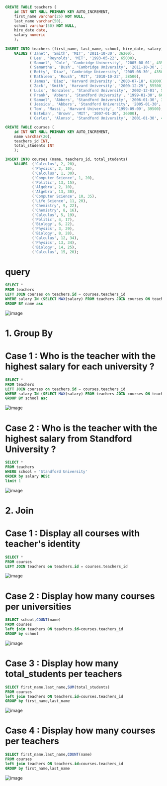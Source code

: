 ```sql
CREATE TABLE teachers (
    id INT NOT NULL PRIMARY KEY AUTO_INCREMENT,
    first_name varchar(25) NOT NULL,
    last_name varchar(50),
    school varchar(50) NOT NULL,
    hire_date date,
    salary numeric
    );
    
INSERT INTO teachers (first_name, last_name, school, hire_date, salary)
    VALUES ('Janet', 'Smith', 'MIT', '2011-10-30', 36200),
           ('Lee', 'Reynolds', 'MIT', '1993-05-22', 65000),
           ('Samuel', 'Cole', 'Cambridge University', '2005-08-01', 43500),
           ('Samantha', 'Bush', 'Cambridge University', '2011-10-30', 36200),
           ('Betty', 'Diaz', 'Cambridge University', '2005-08-30', 43500),
           ('Kathleen', 'Roush', 'MIT', '2010-10-22', 38500),
           ('James', 'Diaz', 'Harvard University', '2003-07-18', 61000),
           ('Zack', 'Smith', 'Harvard University', '2000-12-29', 55500),
           ('Luis', 'Gonzales', 'Standford University', '2002-12-01', 50000),
           ('Frank', 'Abbers', 'Standford University', '1999-01-30', 66000),
           ('Samuel', 'Abbers', 'Standford University', '2006-01-30', 32000),
           ('Jessica', 'Abbers', 'Standford University', '2005-01-30', 33000),
           ('Tom', 'Massi', 'Harvard University', '1999-09-09', 39500),
           ('Esteban', 'Brown', 'MIT', '2007-01-30', 36000),
           ('Carlos', 'Alonso', 'Standford University', '2001-01-30', 44000);
```
           
```sql
CREATE TABLE courses (
    id INT NOT NULL PRIMARY KEY AUTO_INCREMENT,
    name varchar(20),
    teachers_id INT,
    total_students INT
    );
```
    
```sql
INSERT INTO courses (name, teachers_id, total_students)
    VALUES  ('Calculus', 2, 20),
            ('Physics', 2, 10),
            ('Calculus', 1, 30),
            ('Computer Science', 1, 20),
            ('Politic', 13, 15),
            ('Algebra', 2, 10),
            ('Algebra', 13, 30),
            ('Computer Science', 10, 35),
            ('Life Science', 11, 20),
            ('Chemistry', 9, 22),
            ('Chemistry', 8, 16),
            ('Calculus', 5, 19),
            ('Politic', 4, 17),
            ('Biology', 6, 22),
            ('Physics', 3, 29),
            ('Biology', 8, 28),
            ('Calculus', 12, 34),
            ('Physics', 13, 34),
            ('Biology', 14, 25),
            ('Calculus', 15, 20);
```
# query 

```sql
SELECT *
FROM teachers
LEFT JOIN courses on teachers.id = courses.teachers_id
WHERE salary IN (SELECT MAX(salary) FROM teachers JOIN courses ON teachers.id = courses.teachers_id GROUP by name)
GROUP BY name asc

```
![image](https://user-images.githubusercontent.com/57296740/204312140-29cb5a3d-249d-4adf-954d-83f537e278e2.png)


# 1. Group By
# Case 1 : Who is the teacher with the highest salary for each university ?

```sql
SELECT *
FROM teachers
LEFT JOIN courses on teachers.id = courses.teachers_id
WHERE salary IN (SELECT MAX(salary) FROM teachers JOIN courses ON teachers.id = courses.teachers_id GROUP by school)
GROUP BY school asc

```
![image](https://user-images.githubusercontent.com/57296740/204312387-8ecf6156-6d7b-4e51-a8a7-13f7898df14e.png)

# Case 2 : Who is the teacher with the highest salary from Standford University ?

```sql
SELECT *
FROM teachers
WHERE school = 'Standford University'
ORDER by salary DESC
limit 1
```
![image](https://user-images.githubusercontent.com/57296740/204312582-02782213-6ce7-4ed2-a48e-6af5600bb937.png)

# 2. Join
# Case 1 : Display all courses with teacher's identity

```sql
SELECT *
FROM courses
LEFT JOIN teachers on teachers.id = courses.teachers_id
```
![image](https://user-images.githubusercontent.com/57296740/204314187-5007e0ef-b615-4619-b07e-adbbde15d53d.png)

# Case 2 : Display how many courses per universities

```sql
SELECT school,COUNT(name)
FROM courses
left join teachers ON teachers.id=courses.teachers_id
GROUP by school
```
![image](https://user-images.githubusercontent.com/57296740/204314325-cd5c6794-f0a5-4f9b-ae4a-7f3a1cb3faee.png)

# Case 3 : Display how many total_students per teachers

```sql
SELECT first_name,last_name,SUM(total_students)
FROM courses
left join teachers ON teachers.id=courses.teachers_id
GROUP by first_name,last_name
```
![image](https://user-images.githubusercontent.com/57296740/204314455-e5e1471b-cac7-45f9-a102-f49b70589f38.png)

# Case 4 : Display how many courses per teachers

```sql
SELECT first_name,last_name,COUNT(name)
FROM courses
left join teachers ON teachers.id=courses.teachers_id
GROUP by first_name,last_name
```
![image](https://user-images.githubusercontent.com/57296740/204314635-c7fdf069-0742-4671-b064-9ee9e2718839.png)

